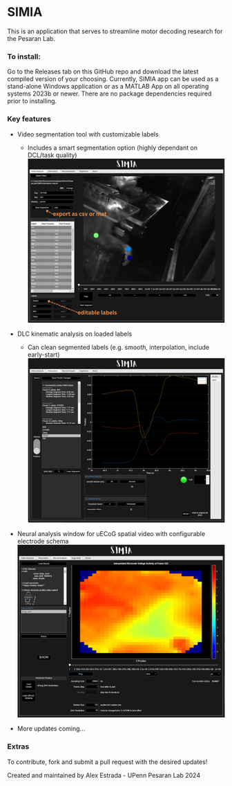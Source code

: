 # SIMIA

This is an application that serves to streamline motor decoding research for the Pesaran Lab. 

### To install:
Go to the Releases tab on this GitHub repo and download the latest compiled version of your choosing. Currently, SIMIA app can be used as a stand-alone Windows application or as a MATLAB App on all operating systems 2023b or newer. There are no package dependencies required prior to installing.

### Key features

* Video segmentation tool with customizable labels
  * Includes a smart segmentation option (highly dependant on DCL/task quality)
![beh_segmentation](images\simia_labels_demo.png)
* DLC kinematic analysis on loaded labels 
  * Can clean segmented labels (e.g. smooth, interpolation, include early-start)
![dlc_edits](images\simia_reach_demo.png)

* Neural analysis window for uECoG spatial video with configurable electrode schema
![neural_analysis](images\simia_neural_analysis_demo.png)

* More updates coming...


### Extras
To contribute, fork and submit a pull request with the desired updates!

Created and maintained by Alex Estrada - UPenn Pesaran Lab 2024 